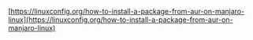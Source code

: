 
[https://linuxconfig.org/how-to-install-a-package-from-aur-on-manjaro-linux](https://linuxconfig.org/how-to-install-a-package-from-aur-on-manjaro-linux)